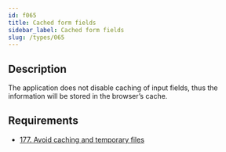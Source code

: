 ```yaml
---
id: f065
title: Cached form fields
sidebar_label: Cached form fields
slug: /types/065
---
```


## Description

The application does not disable
caching of input fields,
thus the information will be stored
in the browser’s cache.

## Requirements

- [177. Avoid caching and temporary files](/criteria/data/177)
